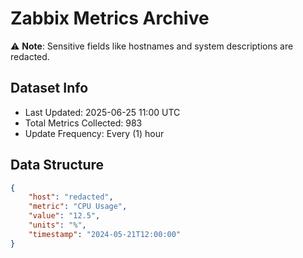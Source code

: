 # Zabbix Metrics Archive

⚠️ **Note**: Sensitive fields like hostnames and system descriptions are redacted.

## Dataset Info
- Last Updated: 2025-06-25 11:00 UTC
- Total Metrics Collected: 983
- Update Frequency: Every (1) hour

## Data Structure
```json
{
    "host": "redacted",
    "metric": "CPU Usage",
    "value": "12.5",
    "units": "%",
    "timestamp": "2024-05-21T12:00:00"
}
```
